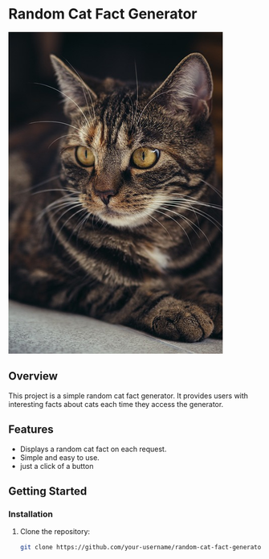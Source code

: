 # Random Cat Fact Generator

![Cat](/img/cat-3523992_640.jpg)

## Overview

This project is a simple random cat fact generator. It provides users with interesting facts about cats each time they access the generator.

## Features

- Displays a random cat fact on each request.
- Simple and easy to use.
- just a click of a button 


## Getting Started


### Installation

1. Clone the repository:

   ```bash
   git clone https://github.com/your-username/random-cat-fact-generator.git
